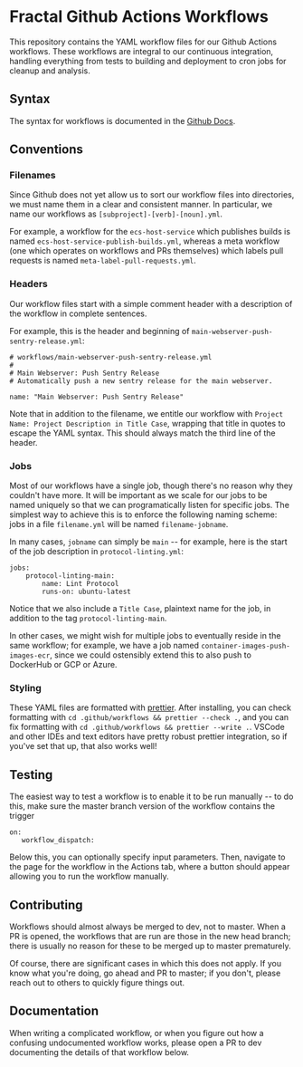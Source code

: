 # Fractal Github Actions Workflows

This repository contains the YAML workflow files for our Github Actions workflows. These workflows are integral to our continuous integration, handling everything from tests to building and deployment to cron jobs for cleanup and analysis.

## Syntax

The syntax for workflows is documented in the [Github Docs](https://docs.github.com/en/free-pro-team@latest/actions/reference/workflow-syntax-for-github-actions).

## Conventions

### Filenames

Since Github does not yet allow us to sort our workflow files into directories, we must name them in a clear and consistent manner. In particular, we name our workflows as `[subproject]-[verb]-[noun].yml`.

For example, a workflow for the `ecs-host-service` which publishes builds is named `ecs-host-service-publish-builds.yml`, whereas a meta workflow (one which operates on workflows and PRs themselves) which labels pull requests is named `meta-label-pull-requests.yml`.

### Headers

Our workflow files start with a simple comment header with a description of the workflow in complete sentences.

For example, this is the header and beginning of `main-webserver-push-sentry-release.yml`:

```
# workflows/main-webserver-push-sentry-release.yml
#
# Main Webserver: Push Sentry Release
# Automatically push a new sentry release for the main webserver.

name: "Main Webserver: Push Sentry Release"
```

Note that in addition to the filename, we entitle our workflow with `Project Name: Project Description in Title Case`, wrapping that title in quotes to escape the YAML syntax. This should always match the third line of the header.

### Jobs

Most of our workflows have a single job, though there's no reason why they couldn't have more. It will be important as we scale for our jobs to be named uniquely so that we can programatically listen for specific jobs. The simplest way to achieve this is to enforce the following naming scheme: jobs in a file `filename.yml` will be named `filename-jobname`.

In many cases, `jobname` can simply be `main` -- for example, here is the start of the job description in `protocol-linting.yml`:

```
jobs:
    protocol-linting-main:
        name: Lint Protocol
        runs-on: ubuntu-latest
```

Notice that we also include a `Title Case`, plaintext name for the job, in addition to the tag `protocol-linting-main`.

In other cases, we might wish for multiple jobs to eventually reside in the same workflow; for example, we have a job named `container-images-push-images-ecr`, since we could ostensibly extend this to also push to DockerHub or GCP or Azure.

### Styling

These YAML files are formatted with [prettier](https://github.com/prettier/prettier). After installing, you can check formatting with `cd .github/workflows && prettier --check .`, and you can fix formatting with `cd .github/workflows && prettier --write .`. VSCode and other IDEs and text editors have pretty robust prettier integration, so if you've set that up, that also works well!

## Testing

The easiest way to test a workflow is to enable it to be run manually -- to do this, make sure the master branch version of the workflow contains the trigger

```
on:
   workflow_dispatch:
```

Below this, you can optionally specify input parameters. Then, navigate to the page for the workflow in the Actions tab, where a button should appear allowing you to run the workflow manually.

## Contributing

Workflows should almost always be merged to dev, not to master. When a PR is opened, the workflows that are run are those in the new head branch; there is usually no reason for these to be merged up to master prematurely.

Of course, there are significant cases in which this does not apply. If you know what you're doing, go ahead and PR to master; if you don't, please reach out to others to quickly figure things out.

## Documentation

When writing a complicated workflow, or when you figure out how a confusing undocumented workflow works, please open a PR to dev documenting the details of that workflow below.
